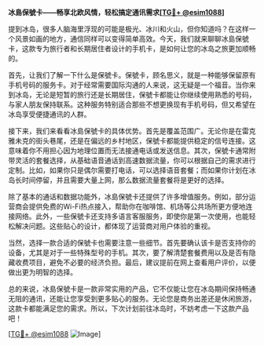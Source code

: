 **冰島保號卡——畅享北欧风情，轻松搞定通讯需求[[TG💪+ @esim1088](https://t.me/s/esim1088)]**

提到冰岛，很多人脑海里浮现的可能是极光、冰川和火山，但你知道吗？在这样一个风景如画的地方，通信同样可以变得简单高效。今天，我们就来聊聊冰島保號卡，这款专为旅行者和长期居住者设计的手机卡，是如何让您的冰岛之旅更加顺畅的。

首先，让我们了解一下什么是保號卡。保號卡，顾名思义，就是一种能够保留原有手机号码的服务卡。对于经常需要国际沟通的人来说，这无疑是一个福音。当你来到冰岛，无论是短暂的旅行还是长期居住，保號卡都能让你继续使用熟悉的号码，与家人朋友保持联系。这种服务特别适合那些不想更换现有手机号码，但又希望在冰岛享受便捷通讯的人群。

接下来，我们来看看冰島保號卡的具体优势。首先是覆盖范围广。无论你是在雷克雅未克的街头巷尾，还是在偏远的乡村地区，保號卡都能提供稳定的信号连接。这意味着你不用担心因为地理位置而无法接通电话或发送信息。其次，保號卡通常附带灵活的套餐选择，从基础语音通话到高速数据流量，你可以根据自己的需求进行定制。比如，如果你只是偶尔需要打电话，可以选择语音套餐；而如果你计划在冰岛长时间停留，并且需要大量上网，那么数据流量套餐将是更好的选择。

除了基本的通话和数据功能外，冰島保號卡还提供了许多增值服务。例如，部分运营商会提供免费的Wi-Fi热点接入，帮助你在咖啡馆、机场等公共场所更方便地连接网络。此外，一些保號卡还支持多语言客服服务，即使你是第一次使用，也能轻松解决问题。这些贴心的设计，都体现了运营商对用户体验的重视。

当然，选择一款合适的保號卡也需要注意一些细节。首先要确认该卡是否支持你的设备，尤其是对于一些特殊型号的手机。其次，要了解清楚套餐费用以及是否有隐藏收费项目，避免不必要的经济负担。最后，建议提前在网上查看用户评价，以便做出更为明智的选择。

总的来说，冰島保號卡是一款非常实用的产品，它不仅能让您在冰岛期间保持畅通无阻的通讯，还能让您享受到更多贴心的服务。无论您是商务出差还是休闲旅游，这款卡都能满足您的需求。所以，下次计划前往冰岛时，不妨考虑一下这款产品吧！

[[TG💪+ @esim1088](https://t.me/s/esim1088) ![Image](https://i.postimg.cc/4NQfJmqS/Snipaste-2025-05-13-00-14-12.png)]